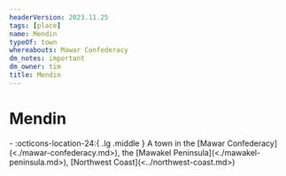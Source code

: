 ```yaml
---
headerVersion: 2023.11.25
tags: [place]
name: Mendin
typeOf: town
whereabouts: Mawar Confederacy
dm_notes: important
dm_owner: tim
title: Mendin
---
```

# Mendin
<div class="grid cards ext-narrow-margin ext-one-column" markdown>
-    :octicons-location-24:{ .lg .middle } A town in the [Mawar Confederacy](<./mawar-confederacy.md>), the [Mawakel Peninsula](<./mawakel-peninsula.md>), [Northwest Coast](<../northwest-coast.md>)  
</div>




